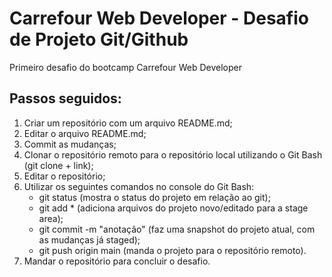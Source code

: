# Carrefour Web Developer - Desafio de Projeto Git/Github
Primeiro desafio do bootcamp Carrefour Web Developer

## Passos seguidos:

1. Criar um repositório com um arquivo README.md;
2. Editar o arquivo README.md;
3. Commit as mudanças;
4. Clonar o repositório remoto para o repositório local utilizando o Git Bash (git clone + link);
5. Editar o repositório;
6. Utilizar os seguintes comandos no console do Git Bash:
   - git status (mostra o status do projeto em relação ao git);
   - git add * (adiciona arquivos do projeto novo/editado para a stage area);
   - git commit -m "anotação" (faz uma snapshot do projeto atual, com as mudanças já staged);
   - git push origin main (manda o projeto para o repositório remoto).
7. Mandar o repositório para concluir o desafio.
